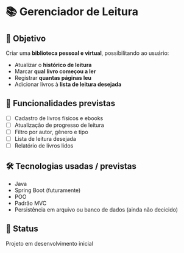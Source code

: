 # 📚 Gerenciador de Leitura

## 🎯 Objetivo
Criar uma **biblioteca pessoal e virtual**, possibilitando ao usuário:

- Atualizar o **histórico de leitura**
- Marcar **qual livro começou a ler**
- Registrar **quantas páginas leu**
- Adicionar livros à **lista de leitura desejada** 

## 🧠 Funcionalidades previstas
- [ ] Cadastro de livros físicos e ebooks
- [ ] Atualização de progresso de leitura
- [ ] Filtro por autor, gênero e tipo
- [ ] Lista de leitura desejada
- [ ] Relatório de livros lidos

## 🛠️ Tecnologias usadas / previstas
- Java
- Spring Boot (futuramente)
- POO
- Padrão MVC
- Persistência em arquivo ou banco de dados (ainda não decicido)

## 🚧 Status
Projeto em desenvolvimento inicial